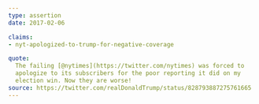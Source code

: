 ```yaml
---
type: assertion
date: 2017-02-06

claims:
- nyt-apologized-to-trump-for-negative-coverage

quote:
  The failing [@nytimes](https://twitter.com/nytimes) was forced to
  apologize to its subscribers for the poor reporting it did on my
  election win. Now they are worse!
source: https://twitter.com/realDonaldTrump/status/828793887275761665
---
```

